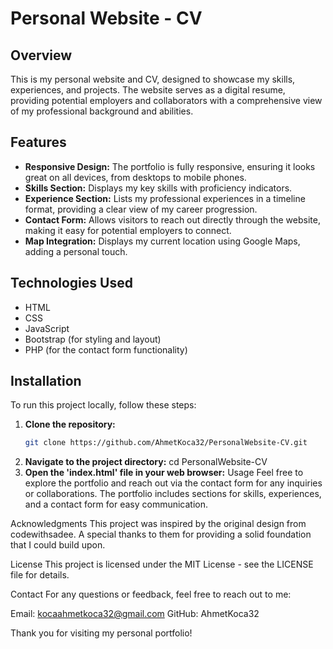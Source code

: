 # Personal Website - CV

## Overview

This is my personal website and CV, designed to showcase my skills, experiences, and projects. The website serves as a digital resume, providing potential employers and collaborators with a comprehensive view of my professional background and abilities.

## Features

- **Responsive Design:** The portfolio is fully responsive, ensuring it looks great on all devices, from desktops to mobile phones.
- **Skills Section:** Displays my key skills with proficiency indicators.
- **Experience Section:** Lists my professional experiences in a timeline format, providing a clear view of my career progression.
- **Contact Form:** Allows visitors to reach out directly through the website, making it easy for potential employers to connect.
- **Map Integration:** Displays my current location using Google Maps, adding a personal touch.

## Technologies Used

- HTML
- CSS
- JavaScript
- Bootstrap (for styling and layout)
- PHP (for the contact form functionality)

## Installation

To run this project locally, follow these steps:

1. **Clone the repository:**
   ```bash
   git clone https://github.com/AhmetKoca32/PersonalWebsite-CV.git

2. **Navigate to the project directory:**
   cd PersonalWebsite-CV
3. **Open the 'index.html' file in your web browser:**
Usage
Feel free to explore the portfolio and reach out via the contact form for any inquiries or collaborations. The portfolio includes sections for skills, experiences, and a contact form for easy communication.

Acknowledgments
This project was inspired by the original design from codewithsadee. A special thanks to them for providing a solid foundation that I could build upon.

License
This project is licensed under the MIT License - see the LICENSE file for details.

Contact
For any questions or feedback, feel free to reach out to me:

Email: kocaahmetkoca32@gmail.com
GitHub: AhmetKoca32

Thank you for visiting my personal portfolio!
   
